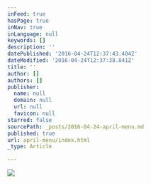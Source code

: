 ```yaml
---
inFeed: true
hasPage: true
inNav: true
inLanguage: null
keywords: []
description: ''
datePublished: '2016-04-24T12:37:43.404Z'
dateModified: '2016-04-24T12:37:38.841Z'
title: ''
author: []
authors: []
publisher:
  name: null
  domain: null
  url: null
  favicon: null
starred: false
sourcePath: _posts/2016-04-24-april-menu.md
published: true
url: april-menu/index.html
_type: Article

---
```

![](https://the-grid-user-content.s3-us-west-2.amazonaws.com/71b1450d-7c4c-4a44-8de9-417dbb56c61f.jpg)